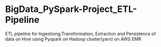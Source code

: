 # BigData_PySpark-Project_ETL-Pipeline
ETL pipeline for Ingestiong,Transformation, Extraction and Persistence of data on Hive using Pyspark on Hadoop cluster(yarn) on AWS EMR
